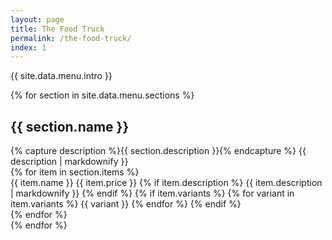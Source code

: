 ```yaml
---
layout: page
title: The Food Truck
permalink: /the-food-truck/
index: 1
---
```


{{ site.data.menu.intro }}

<div class="menu">
  {% for section in site.data.menu.sections %}
  <section class="menu-section {{ section.name | replace: '/', '' | replace: ' ', '' }}">
    <h2 class="menu-title">{{ section.name }}</h2>
    {% capture description %}{{ section.description }}{% endcapture %}
    <span class="menu-description">{{ description | markdownify }}</span>
    <div class="menu-items">
    {% for item in section.items %}
      <div class="menu-item">
        <span class="menu-item__name">
          {{ item.name }}
          <span class="menu-item__price">{{ item.price }}</span>
        </span>
        {% if item.description %}
        <span class="menu-item__description">{{ item.description | markdownify }}</span>
        {% endif %}
        {% if item.variants %}
          <span class="menu-item__variants">
            {% for variant in item.variants %}
              <span>{{ variant }}</span>
            {% endfor %}
          </span>
        {% endif %}
      </div>
    {% endfor %}
    </div>
  </section>
  {% endfor %}
</div>
